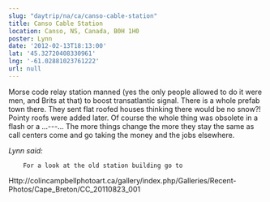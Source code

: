 ```yaml
---
slug: "daytrip/na/ca/canso-cable-station"
title: Canso Cable Station
location: Canso, NS, Canada, B0H 1H0
poster: Lynn
date: '2012-02-13T18:13:00'
lat: '45.32720408330961'
lng: '-61.02881023761222'
url: null
---
```


Morse code relay station manned (yes the only people allowed to do it were men, and Brits at that) to boost transatlantic signal. There is a whole prefab town there.  They sent flat roofed houses thinking there would be no snow?!  Pointy roofs were added later.    Of course the whole thing was obsolete in a flash or a ...---...   The more things change the more they stay the same as call centers come and go taking the money and the jobs elsewhere.

<em>Lynn said:</em>

        For a look at the old station building go to
Http://colincampbellphotoart.ca/gallery/index.php/Galleries/Recent-Photos/Cape_Breton/CC_20110823_001
